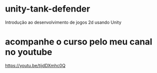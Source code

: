 # unity-tank-defender
Introdução ao desenvolvimento de jogos 2d usando Unity

# acompanhe o curso pelo meu canal no youtube
https://youtu.be/tijdDXmhc0Q
